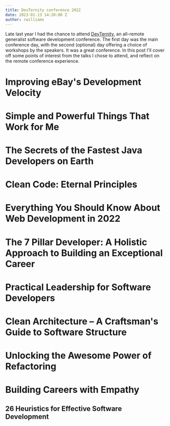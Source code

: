 ```yaml
---
title: DevTernity conference 2022
date: 2023-01-13 14:28:00 Z
author: rwilliams
---
```


Late last year I had the chance to attend [DevTernity](https://devternity.com), an all-remote generalist software development conference. The first day was the main conference day, with the second (optional) day offering a choice of workshops by the speakers. It was a great conference. In this post I'll cover off some points of interest from the talks I chose to attend, and reflect on the remote conference experience.

# Improving eBay's Development Velocity

# Simple and Powerful Things That Work for Me

# The Secrets of the Fastest Java Developers on Earth

# Clean Code: Eternal Principles

# Everything You Should Know About Web Development in 2022

# The 7 Pillar Developer: A Holistic Approach to Building an Exceptional Career

# Practical Leadership for Software Developers

# Clean Architecture – A Craftsman's Guide to Software Structure

# Unlocking the Awesome Power of Refactoring

# Building Careers with Empathy

## 26 Heuristics for Effective Software Development
